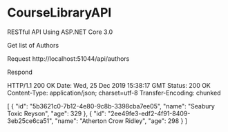 # CourseLibraryAPI
RESTful API Using ASP.NET Core 3.0

Get list of Authors

Request
  http://localhost:51044/api/authors

Respond

HTTP/1.1 200 OK
Date: Wed, 25 Dec 2019 15:38:17 GMT
Status: 200 OK
Content-Type: application/json; charset=utf-8
Transfer-Encoding: chunked

[
    {
        "id": "5b3621c0-7b12-4e80-9c8b-3398cba7ee05",
        "name": "Seabury Toxic Reyson",
        "age": 329
    },
    {
        "id": "2ee49fe3-edf2-4f91-8409-3eb25ce6ca51",
        "name": "Atherton Crow Ridley",
        "age": 298
    }
]
